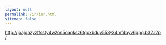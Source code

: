 ```yaml
---
layout: null
permalink: /ir/inr.html
sitemap: false
---
```


http://joajgazyztfssty4w2on5oaqksz6tqoxbduy553y34mf4byv6gpq.b32.i2p/
